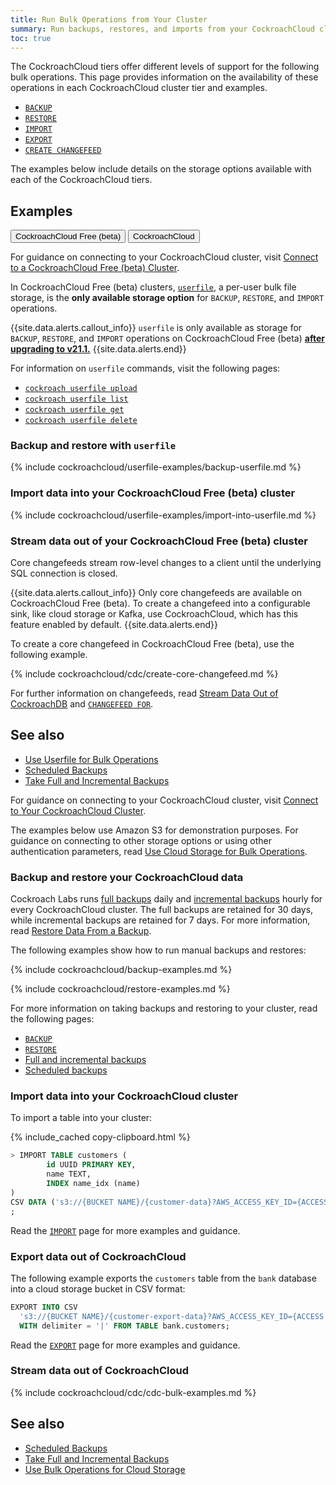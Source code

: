 ```yaml
---
title: Run Bulk Operations from Your Cluster
summary: Run backups, restores, and imports from your CockroachCloud cluster.
toc: true
---
```


The CockroachCloud tiers offer different levels of support for the following bulk operations. This page provides information on the availability of these operations in each CockroachCloud cluster tier and examples.

- [`BACKUP`](../{{site.versions["stable"]}}/backup.html)
- [`RESTORE`](../{{site.versions["stable"]}}/restore.html)
- [`IMPORT`](../{{site.versions["stable"]}}/import.html)
- [`EXPORT`](../{{site.versions["stable"]}}/export.html)
- [`CREATE CHANGEFEED`](../{{site.versions["stable"]}}/create-changefeed.html)

The examples below include details on the storage options available with each of the CockroachCloud tiers.

## Examples

<div class="filters clearfix">
  <button class="filter-button" data-scope="ccfree">CockroachCloud Free (beta) </button>
  <button class="filter-button" data-scope="ccded">CockroachCloud</button>
</div>

<section class="filter-content" markdown="1" data-scope="ccfree">

For guidance on connecting to your CockroachCloud cluster, visit [Connect to a CockroachCloud Free (beta) Cluster](connect-to-a-free-cluster.html).

In CockroachCloud Free (beta) clusters, [`userfile`](../{{site.versions["stable"]}}/use-userfile-for-bulk-operations.html), a per-user bulk file storage, is the **only available storage option** for `BACKUP`, `RESTORE`, and `IMPORT` operations.

{{site.data.alerts.callout_info}}
`userfile` is only available as storage for `BACKUP`, `RESTORE`, and `IMPORT` operations on CockroachCloud Free (beta) [**after upgrading to v21.1.**](upgrade-to-v21.1.html)
{{site.data.alerts.end}}

For information on `userfile` commands, visit the following pages:

- [`cockroach userfile upload`](../{{site.versions["stable"]}}/cockroach-userfile-upload.html)
- [`cockroach userfile list`](../{{site.versions["stable"]}}/cockroach-userfile-list.html)
- [`cockroach userfile get`](../{{site.versions["stable"]}}/cockroach-userfile-get.html)
- [`cockroach userfile delete`](../{{site.versions["stable"]}}/cockroach-userfile-delete.html)

### Backup and restore with `userfile`

{% include cockroachcloud/userfile-examples/backup-userfile.md %}

### Import data into your CockroachCloud Free (beta) cluster

{% include cockroachcloud/userfile-examples/import-into-userfile.md %}

### Stream data out of your CockroachCloud Free (beta) cluster

Core changefeeds stream row-level changes to a client until the underlying SQL connection is closed.

{{site.data.alerts.callout_info}}
Only core changefeeds are available on CockroachCloud Free (beta). To create a changefeed into a configurable sink, like cloud storage or Kafka, use CockroachCloud, which has this feature enabled by default.
{{site.data.alerts.end}}

To create a core changefeed in CockroachCloud Free (beta), use the following example.

{% include cockroachcloud/cdc/create-core-changefeed.md %}

For further information on changefeeds, read [Stream Data Out of CockroachDB](../{{site.versions["stable"]}}/stream-data-out-of-cockroachdb-using-changefeeds.html) and [`CHANGEFEED FOR`](../{{site.versions["stable"]}}/changefeed-for.html).

## See also

- [Use Userfile for Bulk Operations](../{{site.versions["stable"]}}/use-userfile-for-bulk-operations.html)
- [Scheduled Backups](../{{site.versions["stable"]}}/manage-a-backup-schedule.html)
- [Take Full and Incremental Backups](../{{site.versions["stable"]}}/take-full-and-incremental-backups.html)

</section>

<section class="filter-content" markdown="1" data-scope="ccded">

For guidance on connecting to your CockroachCloud cluster, visit [Connect to Your CockroachCloud Cluster](connect-to-your-cluster.html).

The examples below use Amazon S3 for demonstration purposes. For guidance on connecting to other storage options or using other authentication parameters, read [Use Cloud Storage for Bulk Operations](../{{site.versions["stable"]}}/use-cloud-storage-for-bulk-operations.html).

### Backup and restore your CockroachCloud data

Cockroach Labs runs [full backups](../{{site.versions["stable"]}}/take-full-and-incremental-backups.html#full-backups) daily and [incremental backups](../{{site.versions["stable"]}}/take-full-and-incremental-backups.html#incremental-backups) hourly for every CockroachCloud cluster. The full backups are retained for 30 days, while incremental backups are retained for 7 days. For more information, read [Restore Data From a Backup](../cockroachcloud/backups-page.html).

The following examples show how to run manual backups and restores:

{% include cockroachcloud/backup-examples.md %}

{% include cockroachcloud/restore-examples.md %}

For more information on taking backups and restoring to your cluster, read the following pages:

- [`BACKUP`](../{{site.versions["stable"]}}/backup.html)
- [`RESTORE`](../{{site.versions["stable"]}}/restore.html)
- [Full and incremental backups](../{{site.versions["stable"]}}/take-full-and-incremental-backups.html)
- [Scheduled backups](../{{site.versions["stable"]}}/manage-a-backup-schedule.html)

### Import data into your CockroachCloud cluster

To import a table into your cluster:

{% include_cached copy-clipboard.html %}
~~~ sql
> IMPORT TABLE customers (
		id UUID PRIMARY KEY,
		name TEXT,
		INDEX name_idx (name)
)
CSV DATA ('s3://{BUCKET NAME}/{customer-data}?AWS_ACCESS_KEY_ID={ACCESS KEY}&AWS_SECRET_ACCESS_KEY={SECRET ACCESS KEY}')
;
~~~

Read the [`IMPORT`](../{{site.versions["stable"]}}/import.html) page for more examples and guidance.

### Export data out of CockroachCloud

The following example exports the `customers` table from the `bank` database into a cloud storage bucket in CSV format:

~~~sql
EXPORT INTO CSV
  's3://{BUCKET NAME}/{customer-export-data}?AWS_ACCESS_KEY_ID={ACCESS KEY}&AWS_SECRET_ACCESS_KEY={SECRET ACCESS KEY}'
  WITH delimiter = '|' FROM TABLE bank.customers;
~~~

Read the [`EXPORT`](../{{site.versions["stable"]}}/export.html) page for more examples and guidance.

### Stream data out of CockroachCloud

{% include cockroachcloud/cdc/cdc-bulk-examples.md %}

## See also

- [Scheduled Backups](../{{site.versions["stable"]}}/manage-a-backup-schedule.html)
- [Take Full and Incremental Backups](../{{site.versions["stable"]}}/take-full-and-incremental-backups.html)
- [Use Bulk Operations for Cloud Storage](../{{site.versions["stable"]}}/use-cloud-storage-for-bulk-operations.html)

</section>
